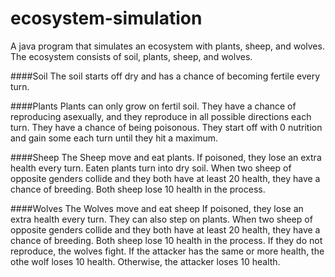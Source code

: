 # ecosystem-simulation
A java program that simulates an ecosystem with plants, sheep, and wolves. The ecosystem consists of soil, plants, sheep, and wolves.

####Soil
The soil starts off dry and has a chance of becoming fertile every turn.
 
####Plants
Plants can only grow on fertil soil. They have a chance of reproducing asexually, and they reproduce in all possible directions each turn.
They have a chance of being poisonous.
They start off with 0 nutrition and gain some each turn until they hit a maximum.
 
####Sheep
The Sheep move and eat plants. If poisoned, they lose an extra health every turn. Eaten plants turn into dry soil.
When two sheep of opposite genders collide and they both have at least 20 health, they have a chance of breeding. Both sheep lose 10 health in the process.
 
####Wolves
The Wolves move and eat sheep If poisoned, they lose an extra health every turn. They can also step on plants.
When two sheep of opposite genders collide and they both have at least 20 health, they have a chance of breeding. Both sheep lose 10 health in the process.
If they do not reproduce, the wolves fight. If the attacker has the same or more health, the othe wolf loses 10 health. Otherwise, the attacker loses 10 health.